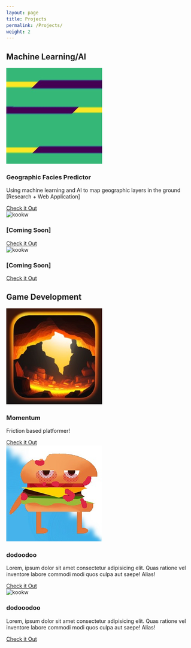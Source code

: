```yaml
---
layout: page
title: Projects
permalink: /Projects/
weight: 2
---
```


<section class="projects" id="projects">
      <h2 class="projects-title">Machine Learning/AI</h2>
      <div class="projects-container">
        <div class="project-container project-card">
          <img
            src="/img/FaciesLogo.jpg"
            alt="kookw"
            loading="lazy"
            class="project-pic"
          />
          <h3 class="project-title">Geographic Facies Predictor</h3>
          <p class="project-details">
            Using machine learning and AI to map geographic layers in the ground [Research + Web Application]
          </p>
          <a href="/pages/Lithofacies.html" target="_blank" class="project-link">Check it Out</a>
        </div>
        <div class="project-container project-card">
          <img
            src="assets/images/netflixClone.png"
            alt="kookw"
            loading="lazy"
            class="project-pic"
          />
          <h3 class="project-title">[Coming Soon]</h3>
          <p class="project-details">
          </p>
          <a href="#" target="_blank" class="project-link">Check it Out</a>
        </div>
        <div class="project-container project-card">
          <img
            src="assets/images/greenyEarth.png"
            alt="kookw"
            loading="lazy"
            class="project-pic"
          />
          <h3 class="project-title">[Coming Soon]</h3>
          <p class="project-details">
          </p>
          <a href="#" target="_blank" class="project-link">Check it Out</a>
        </div>
      </div>
    <h2 class="projects-title">Game Development</h2>
    <div class="projects-container">
        <div class="project-container project-card">
          <img
            src="/img/MomentumLogo.jpg"
            alt="kookw"
            loading="lazy"
            class="project-pic"
          />
          <h3 class="project-title">Momentum</h3>
          <p class="project-details">
            Friction based platformer!
          </p>
          <a href="#" target="_blank" class="project-link">Check it Out</a>
        </div>
        <div class="project-container project-card">
          <img
            src="/img/BurgerBrawlLogo.jpg"
            alt="kookw"
            loading="lazy"
            class="project-pic"
          />
          <h3 class="project-title">dodoodoo</h3>
          <p class="project-details">
            Lorem, ipsum dolor sit amet consectetur adipisicing elit. Quas
            ratione vel inventore labore commodi modi quos culpa aut saepe!
            Alias!
          </p>
          <a href="#" target="_blank" class="project-link">Check it Out</a>
        </div>
        <div class="project-container project-card">
          <img
            src="assets/images/greenyEarth.png"
            alt="kookw"
            loading="lazy"
            class="project-pic"
          />
          <h3 class="project-title">dodooodoo</h3>
          <p class="project-details">
            Lorem, ipsum dolor sit amet consectetur adipisicing elit. Quas
            ratione vel inventore labore commodi modi quos culpa aut saepe!
            Alias!
          </p>
          <a href="#" target="_blank" class="project-link">Check it Out</a>
        </div>
      </div>
    </section>